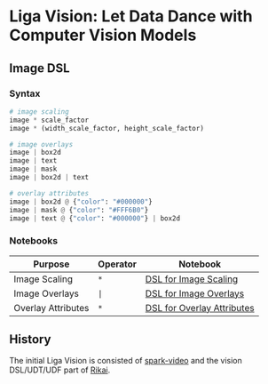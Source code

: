 # Liga Vision: Let Data Dance with Computer Vision Models
## Image DSL
### Syntax
``` python
# image scaling
image * scale_factor
image * (width_scale_factor, height_scale_factor)

# image overlays
image | box2d
image | text
image | mask
image | box2d | text

# overlay attributes
image | box2d @ {"color": "#000000"}
image | mask @ {"color": "#FFF6B0"}
image | text @ {"color": "#000000"} | box2d
```

### Notebooks
| Purpose | Operator | Notebook |
|---------|----------|----------|
| Image Scaling | `*` | [DSL for Image Scaling](notebooks/DSLImageScale.ipynb) |
| Image Overlays | `\|` | [DSL for Image Overlays](notebooks/DSLImageOverlays.ipynb) |
| Overlay Attributes | `*` | [DSL for Overlay Attributes](notebooks/DSLOverlayAttribute.ipynb)


## History
The initial Liga Vision is consisted of [spark-video](https://github.com/eto-ai/spark-video) and the vision DSL/UDT/UDF part of [Rikai](https://github.com/eto-ai/rikai).

